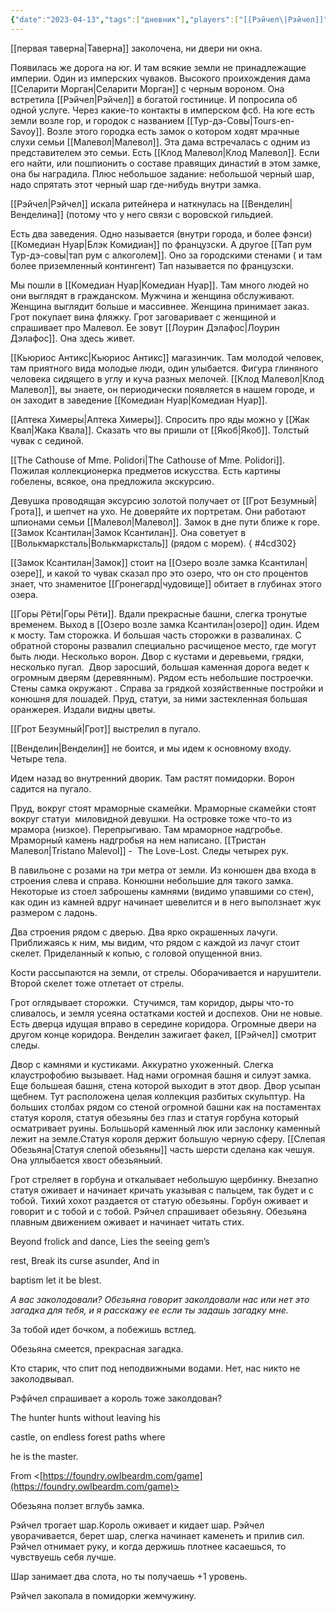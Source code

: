 ```yaml
---
{"date":"2023-04-13","tags":["дневник"],"players":["[[Рэйчел\|Рэйчел]]","[[Грот Безумный]]"],"campaign":"GG Dungeon","metadated":true,"dg-publish":true,"permalink":"/13-aprelya-2023/","dgPassFrontmatter":true}
---
```


[[первая таверна\|Таверна]] заколочена, ни двери ни окна.

Появилась же дорога на юг. И там всякие земли не принадлежащие империи. Один из имперских чуваков. Высокого проихождения дама [[Селарити Морган\|Селарити Морган]] с черным вороном. Она встретила [[Рэйчел\|Рэйчел]] в богатой гостинице. И попросила об одной услуге. Через какие-то контакты в имперском фсб. На юге есть земли возле гор, и городок с названием [[Тур-дэ-Совы\|Tours-en-Savoy]]. Возле этого городка есть замок о котором ходят мрачные слухи семьи [[Малевол\|Малевол]]. Эта дама встречалась с одним из представителем это семьи. Есть [[Клод Малевол\|Клод Малевол]]. Если его найти, или пошпионить о составе правящих династий в этом замке, она бы наградила. Плюс небольшое задание: небольшой черный шар, надо спрятать этот черный шар где-нибудь внутри замка.

[[Рэйчел\|Рэйчел]] искала ритейнера и наткнулась на [[Венделин\|Венделина]] (потому что у него связи с воровской гильдией.

Есть два заведения. Одно называется (внутри города, и более фэнси) [[Комедиан Нуар\|Блэк Комидиан]] по французски. А другое [[Тап рум Тур-дэ-совы\|тап рум с алкоголем]]. Оно за городскими стенами ( и там более приземленный контингент) Тап называется по французски.

Мы пошли в [[Комедиан Нуар\|Комедиан Нуар]]. Там много людей но они выглядят в гражданском. Мужчина и женщина обслуживают. Женщина выглядит больше и массивнее. Женщина принимает заказ. Грот покупает вина фляжку. Грот заговаривает с женщиной и спрашивает про Малевол. Ее зовут [[Лоурин Дэлафос\|Лоурин Дэлафос]]. Она здесь живет.

[[Кьюриос Антикс\|Кьюриос Антикс]] магазинчик. Там молодой человек, там приятного вида молодые люди, один улыбается. Фигура глиняного человека сидящего в углу и куча разных мелочей. [[Клод Малевол\|Клод Малевол]], вы знаете, он периодически появляется в нашем городе, и он заходит в заведение [[Комедиан Нуар\|Комедиан Нуар]].

[[Аптека Химеры\|Аптека Химеры]]. Спросить про яды можно у [[Жак Квал\|Жака Квала]]. Сказать что вы пришли от [[Якоб\|Якоб]]. Толстый чувак с сединой.

[[The Cathouse of Mme. Polidori\|The Cathouse of Mme. Polidori]]. Пожилая коллекционерка предметов искусства. Есть картины гобелены, всякое, она предложила экскурсию.

Девушка проводящая эксурсию золотой получает от [[Грот Безумный\|Грота]], и шепчет на ухо. Не доверяйте их портретам. Они работают шпионами семьи [[Малевол\|Малевол]]. Замок в дне пути ближе к горе. [[Замок Ксантилан\|Замок Ксантилан]]. Она советует в [[Волькмарксталь\|Волькмарксталь]] (рядом с морем).
{ #4cd302}


[[Замок Ксантилан\|Замок]] стоит на [[Озеро возле замка Ксантилан\|озере]], и какой то чувак сказал про это озеро, что он сто процентов знает, что знаменитое [[Гронегард\|чудовище]] обитает в глубинах этого озера.

[[Горы Рёти\|Горы Рёти]]. Вдали прекрасные башни, слегка тронутые временем. Выход в [[Озеро возле замка Ксантилан\|озеро]] один. Идем к мосту. Там сторожка. И большая часть сторожки в развалинах. С обратной стороны развалил специально расчищеное место, где могут быть люди. Несколько ворон. Двор с кустами и деревьеми, грядки, несколько пугал.  Двор заросший, большая каменная дорога ведет к огромным дверям (деревянным). Рядом есть небольшие построечки. Стены самка окружают . Справа за грядкой хозяйственные постройки и конюшня для лошадей. Пруд, статуи, за ними застекленная большая оранжерея. Издали видны цветы.

[[Грот Безумный\|Грот]] выстрелил в пугало.

[[Венделин\|Венделин]] не боится, и мы идем к основному входу. Четыре тела.

Идем назад во внутренний дворик. Там растят помидорки. Ворон садится на пугало.

Пруд, вокруг стоят мраморные скамейки. Мраморные скамейки стоят вокруг статуи  миловидной девушки. На островке тоже что-то из мрамора (низкое). Перепрыгиваю. Там мраморное надгробье. Мраморный камень надгробья на нем написано. [[Тристан Малевол\|Tristano Malevol]] -  The Love-Lost. Следы четырех рук.

В павильоне с розами на три метра от земли. Из конюшен два входа в строения слева и справа. Конюшни небольшие для такого замка. Некоторые из стоел заброшены камнями (видимо упавшими со стен), как один из камней вдруг начинает шевелится и в него выползнает жук размером с ладонь.

Два строения рядом с дверью. Два ярко окрашенных лачуги. Приближаясь к ним, мы видим, что рядом с каждой из лачуг стоит скелет. Приделанный к копью, с головой опущенной вниз.

Кости рассыпаются на земли, от стрелы. Оборачивается и нарушители. Второй скелет тоже отлетает от стрелы.

Грот оглядывает сторожки.  Стучимся, там коридор, дыры что-то сливалось, и земля усеяна остатками костей и доспехов. Они не новые. Есть дверца идущая вправо в середине коридора. Огромные двери на другом конце коридора. Венделин зажигает факел, [[Рэйчел]] смотрит следы.

Двор с камнями и кустиками. Аккуратно ухоженный. Слегка клаустрофобию вызывает. Над нами огромная башня и силуэт замка. Еще большеая башня, стена которой выходит в этот двор. Двор усыпан щебнем. Тут расположена целая коллекция разбитых скульптур. На больших столбах рядом со стеной огромной башни как на постаментах статуя короля, статуя обезьяны без глаз и статуя горбуна который осматривает руины. Большьорй каменный люк или заслонку каменный лежит на земле.Статуя короля держит большую черную сферу. [[Слепая Обезьяна\|Статуя слепой обезьяны]] часть шерсти сделана как чешуя. Она уллыбается хвост обезьяныий.

Грот стреляет в горбуна и откалывает небольшую щербинку. Внезапно статуя оживает и начинает кричать указывая с пальцем, так будет и с тобой. Тихий хохот раздается от статую обезьяны. Горбун оживает и говорит и с тобой и с тобой. Рэйчел спрашивает обезьяну. Обезьяна плавным движением оживает и начинает читать стих.

Beyond frolick and dance, Lies the seeing gem’s

rest, Break its curse asunder, And in

baptism let it be blest.

<cite>А вас заколодовали? Обезьяна говорит заколдовали нас или нет это загадка для тебя, и я расскажу ее если ты задашь загадку мне.</cite>

За тобой идет бочком, а побежишь встлед.

Обезьяна смеется, прекрасная загадка.

Кто старик, что спит под неподвижными водами. Нет, нас никто не заколодвывал.

Рэфйчел спрашивает а король тоже заколдован?

The hunter hunts without leaving his

castle, on endless forest paths where

he is the master.

From <[https://foundry.owlbeardm.com/game](https://foundry.owlbeardm.com/game)>

Обезьяна ползет вглубь замка.

Рэйчел трогает шар.Король оживает и кидает шар. Рэйчел уворачивается, берет шар, слегка начинает каменеть и прилив сил. Рэйчел отнимает руку, и когда держишь плотнее касаешься, то чувствуешь себя лучше.

Шар занимает два слота, но ты получаешь +1 уровень.

Рэйчел закопала в помидорки жемчужину.